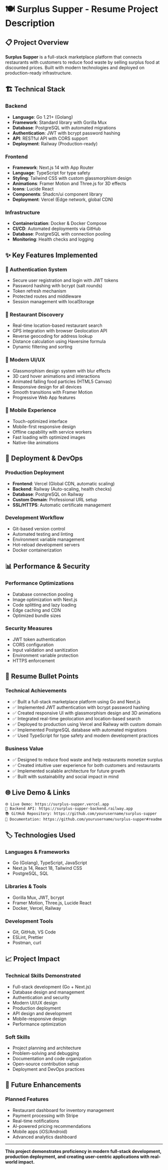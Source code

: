 # 🍽️ Surplus Supper - Resume Project Description

## 📋 **Project Overview**

**Surplus Supper** is a full-stack marketplace platform that connects restaurants with customers to reduce food waste by selling surplus food at discounted prices. Built with modern technologies and deployed on production-ready infrastructure.

## 🏗️ **Technical Stack**

### **Backend**
- **Language**: Go 1.21+ (Golang)
- **Framework**: Standard library with Gorilla Mux
- **Database**: PostgreSQL with automated migrations
- **Authentication**: JWT with bcrypt password hashing
- **API**: RESTful API with CORS support
- **Deployment**: Railway (Production-ready)

### **Frontend**
- **Framework**: Next.js 14 with App Router
- **Language**: TypeScript for type safety
- **Styling**: Tailwind CSS with custom glassmorphism design
- **Animations**: Framer Motion and Three.js for 3D effects
- **Icons**: Lucide React
- **Components**: Shadcn/ui component library
- **Deployment**: Vercel (Edge network, global CDN)

### **Infrastructure**
- **Containerization**: Docker & Docker Compose
- **CI/CD**: Automated deployments via GitHub
- **Database**: PostgreSQL with connection pooling
- **Monitoring**: Health checks and logging

## ✨ **Key Features Implemented**

### **🔐 Authentication System**
- Secure user registration and login with JWT tokens
- Password hashing with bcrypt (salt rounds)
- Token refresh mechanism
- Protected routes and middleware
- Session management with localStorage

### **🏪 Restaurant Discovery**
- Real-time location-based restaurant search
- GPS integration with browser Geolocation API
- Reverse geocoding for address lookup
- Distance calculation using Haversine formula
- Dynamic filtering and sorting

### **🎨 Modern UI/UX**
- Glassmorphism design system with blur effects
- 3D card hover animations and interactions
- Animated falling food particles (HTML5 Canvas)
- Responsive design for all devices
- Smooth transitions with Framer Motion
- Progressive Web App features

### **📱 Mobile Experience**
- Touch-optimized interface
- Mobile-first responsive design
- Offline capability with service workers
- Fast loading with optimized images
- Native-like animations

## 🚀 **Deployment & DevOps**

### **Production Deployment**
- **Frontend**: Vercel (Global CDN, automatic scaling)
- **Backend**: Railway (Auto-scaling, health checks)
- **Database**: PostgreSQL on Railway
- **Custom Domain**: Professional URL setup
- **SSL/HTTPS**: Automatic certificate management

### **Development Workflow**
- Git-based version control
- Automated testing and linting
- Environment variable management
- Hot-reload development servers
- Docker containerization

## 📊 **Performance & Security**

### **Performance Optimizations**
- Database connection pooling
- Image optimization with Next.js
- Code splitting and lazy loading
- Edge caching and CDN
- Optimized bundle sizes

### **Security Measures**
- JWT token authentication
- CORS configuration
- Input validation and sanitization
- Environment variable protection
- HTTPS enforcement

## 🎯 **Resume Bullet Points**

### **Technical Achievements**
- ✅ Built a full-stack marketplace platform using Go and Next.js
- ✅ Implemented JWT authentication with bcrypt password hashing
- ✅ Created responsive UI with glassmorphism design and 3D animations
- ✅ Integrated real-time geolocation and location-based search
- ✅ Deployed to production using Vercel and Railway with custom domain
- ✅ Implemented PostgreSQL database with automated migrations
- ✅ Used TypeScript for type safety and modern development practices

### **Business Value**
- ✅ Designed to reduce food waste and help restaurants monetize surplus
- ✅ Created intuitive user experience for both customers and restaurants
- ✅ Implemented scalable architecture for future growth
- ✅ Built with sustainability and social impact in mind

## 🌐 **Live Demo & Links**

```
🌐 Live Demo: https://surplus-supper.vercel.app
🔧 Backend API: https://surplus-supper-backend.railway.app
📚 GitHub Repository: https://github.com/yourusername/surplus-supper
📖 Documentation: https://github.com/yourusername/surplus-supper#readme
```

## 🏷️ **Technologies Used**

### **Languages & Frameworks**
- Go (Golang), TypeScript, JavaScript
- Next.js 14, React 18, Tailwind CSS
- PostgreSQL, SQL

### **Libraries & Tools**
- Gorilla Mux, JWT, bcrypt
- Framer Motion, Three.js, Lucide React
- Docker, Vercel, Railway

### **Development Tools**
- Git, GitHub, VS Code
- ESLint, Prettier
- Postman, curl

## 📈 **Project Impact**

### **Technical Skills Demonstrated**
- Full-stack development (Go + Next.js)
- Database design and management
- Authentication and security
- Modern UI/UX design
- Production deployment
- API design and development
- Mobile-responsive design
- Performance optimization

### **Soft Skills**
- Project planning and architecture
- Problem-solving and debugging
- Documentation and code organization
- Open-source contribution setup
- Deployment and DevOps practices

## 🎉 **Future Enhancements**

### **Planned Features**
- Restaurant dashboard for inventory management
- Payment processing with Stripe
- Real-time notifications
- AI-powered pricing recommendations
- Mobile apps (iOS/Android)
- Advanced analytics dashboard

---

**This project demonstrates proficiency in modern full-stack development, production deployment, and creating user-centric applications with real-world impact.**
